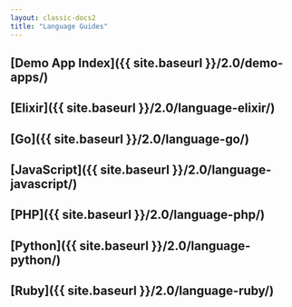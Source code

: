 ```yaml
---
layout: classic-docs2
title: "Language Guides"
---
```


## [Demo App Index]({{ site.baseurl }}/2.0/demo-apps/)
## [Elixir]({{ site.baseurl }}/2.0/language-elixir/)
## [Go]({{ site.baseurl }}/2.0/language-go/)
## [JavaScript]({{ site.baseurl }}/2.0/language-javascript/)
## [PHP]({{ site.baseurl }}/2.0/language-php/)
## [Python]({{ site.baseurl }}/2.0/language-python/)
## [Ruby]({{ site.baseurl }}/2.0/language-ruby/)

